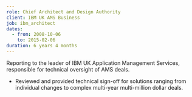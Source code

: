 ```yaml
---
role: Chief Architect and Design Authority
client: IBM UK AMS Business
job: ibm_architect
dates:
  - from: 2008-10-06
    to: 2015-02-06
duration: 6 years 4 months
---
```

Reporting to the leader of IBM UK Application Management Services, responsible
for technical oversight of AMS deals.

*	Reviewed and provided technical sign-off for solutions ranging from
  individual changes to complex multi-year multi-million dollar deals.
